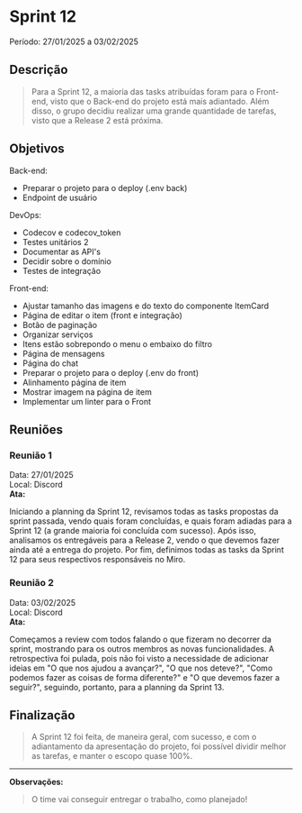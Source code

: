 # Sprint 12
Período: 27/01/2025 a 03/02/2025

## Descrição
> Para a Sprint 12, a maioria das tasks atribuídas foram para o Front-end, visto que o Back-end do projeto está mais adiantado. Além disso,
> o grupo decidiu realizar uma grande quantidade de tarefas, visto que a Release 2 está próxima.

## Objetivos
Back-end:
- Preparar o projeto para o deploy (.env back)
- Endpoint de usuário

DevOps:
- Codecov e codecov_token
- Testes unitários 2
- Documentar as API's
- Decidir sobre o domínio
- Testes de integração

Front-end:
- Ajustar tamanho das imagens e do texto do componente ItemCard
- Página de editar o item (front e integração)
- Botão de paginação
- Organizar serviços
- Itens estão sobrepondo o menu o embaixo do filtro
- Página de mensagens
- Página do chat
- Preparar o projeto para o deploy (.env do front)
- Alinhamento página de item
- Mostrar imagem na página de item
- Implementar um linter para o Front

## Reuniões
### Reunião 1
Data: 27/01/2025  
Local: Discord  
**Ata:**

Iniciando a planning da Sprint 12, revisamos todas as tasks propostas da sprint passada, vendo quais foram concluídas, e quais foram
adiadas para a Sprint 12 (a grande maioria foi concluída com sucesso). Após isso, analisamos os entregáveis para a Release 2, vendo o que
devemos fazer ainda até a entrega do projeto. Por fim, definimos todas as tasks da Sprint 12 para seus respectivos responsáveis no Miro.

### Reunião 2
Data: 03/02/2025  
Local: Discord  
**Ata:**

Começamos a review com todos falando o que fizeram no decorrer da sprint, mostrando para os outros membros as novas funcionalidades. A retrospectiva foi pulada, pois não foi visto a necessidade de adicionar ideias em "O que nos ajudou a avançar?", "O que nos deteve?", "Como podemos fazer as coisas de forma diferente?" e "O que devemos fazer a seguir?", seguindo, portanto, para a planning da Sprint 13.

## Finalização
> A Sprint 12 foi feita, de maneira geral, com sucesso, e com o adiantamento da apresentação do projeto, foi possível dividir melhor as tarefas, e manter o escopo quase 100%.
---

**Observações:**
> O time vai conseguir entregar o trabalho, como planejado!
